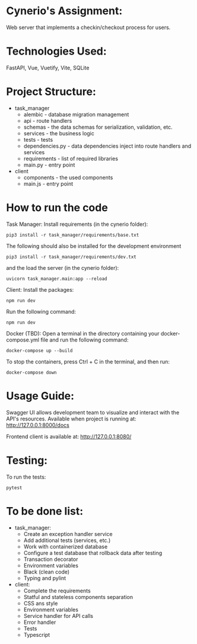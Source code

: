 # Cynerio's Assignment:
Web server that implements a checkin/checkout process for users.
# Technologies Used:
FastAPI, Vue, Vuetify, Vite, SQLite
# Project Structure:
- task_manager
    - alembic - database migration management
    - api - route handlers
    - schemas - the data schemas for serialization, validation, etc.
    - services - the business logic
    - tests - tests
    - dependencies.py - data dependencies inject into route handlers and services
    - requirements - list of required libraries
    - main.py - entry point
- client
    - components - the used components
    - main.js - entry point
# How to run the code
Task Manager:
Install requirements (in the cynerio folder):
```
pip3 install -r task_manager/requirements/base.txt
```
The following should also be installed for the development environment
```
pip3 install -r task_manager/requirements/dev.txt
```
and the load the server (in the cynerio folder):
```
uvicorn task_manager.main:app --reload
```

Client:
Install the packages:
```
npm run dev
```

Run the following command:
```
npm run dev
```

Docker (TBD):
Open a terminal in the directory containing your docker-compose.yml file and run the following command:
```
docker-compose up --build
```
To stop the containers, press Ctrl + C in the terminal, and then run:
```
docker-compose down
```
# Usage Guide:
Swagger UI allows development team to visualize and interact with the API's resources.
Available when project is running at: http://127.0.0.1:8000/docs

Frontend client is available at: http://127.0.0.1:8080/

# Testing:
To run the tests:
```
pytest
```
# To be done list:
- task_manager:
    - Create an exception handler service
    - Add additional tests (services, etc.)
    - Work with containerized database
    - Configure a test database that rollback data after testing
    - Transaction decorator
    - Environment variables
    - Black (clean code)
    - Typing and pylint    
- client:
    - Complete the requirements
    - Statful and stateless components separation
    - CSS ans style
    - Environment variables
    - Service handler for API calls
    - Error handler
    - Tests
    - Typescript
